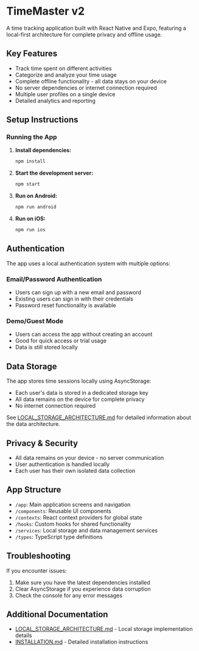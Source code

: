# TimeMaster v2

A time tracking application built with React Native and Expo, featuring a local-first architecture for complete privacy and offline usage.

## Key Features

- Track time spent on different activities
- Categorize and analyze your time usage
- Complete offline functionality - all data stays on your device
- No server dependencies or internet connection required
- Multiple user profiles on a single device
- Detailed analytics and reporting

## Setup Instructions

### Running the App

1. **Install dependencies:**
   ```bash
   npm install
   ```

2. **Start the development server:**
   ```bash
   npm start
   ```

3. **Run on Android:**
   ```bash
   npm run android
   ```

4. **Run on iOS:**
   ```bash
   npm run ios
   ```

## Authentication

The app uses a local authentication system with multiple options:

### Email/Password Authentication
- Users can sign up with a new email and password
- Existing users can sign in with their credentials
- Password reset functionality is available

### Demo/Guest Mode
- Users can access the app without creating an account
- Good for quick access or trial usage
- Data is still stored locally

## Data Storage

The app stores time sessions locally using AsyncStorage:
- Each user's data is stored in a dedicated storage key
- All data remains on the device for complete privacy
- No internet connection required

See [LOCAL_STORAGE_ARCHITECTURE.md](./LOCAL_STORAGE_ARCHITECTURE.md) for detailed information about the data architecture.

## Privacy & Security

- All data remains on your device - no server communication
- User authentication is handled locally
- Each user has their own isolated data collection

## App Structure

- `/app`: Main application screens and navigation
- `/components`: Reusable UI components
- `/contexts`: React context providers for global state
- `/hooks`: Custom hooks for shared functionality
- `/services`: Local storage and data management services
- `/types`: TypeScript type definitions

## Troubleshooting

If you encounter issues:
1. Make sure you have the latest dependencies installed
2. Clear AsyncStorage if you experience data corruption
3. Check the console for any error messages

## Additional Documentation

- [LOCAL_STORAGE_ARCHITECTURE.md](./LOCAL_STORAGE_ARCHITECTURE.md) - Local storage implementation details
- [INSTALLATION.md](./INSTALLATION.md) - Detailed installation instructions 